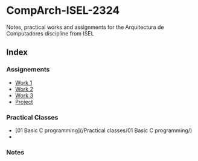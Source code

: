# CompArch-ISEL-2324



Notes, practical works and assignments for the Arquitectura de Computadores discipline from ISEL

## Index



### Assignements

- [Work 1](/Assigments/)
- [Work 2](/Assigments/)
- [Work 3](/Assigmnets/)
- [Project](/Assigments/)





### Practical Classes

- [01 Basic C programming](/Practical classes/01 Basic C programming/)
- 



### Notes

